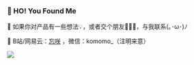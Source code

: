 ### 👻 HO! You Found Me

💬  如果你对产品有一些想法💡，或者交个朋友🙋🏻‍♀️，与我联系(｡･ω･)ﾉ

📮  B站/网易云：[忘咲](https://space.bilibili.com/2128524)  ，微信：komomo_（注明来意）

![](https://github-readme-stats.vercel.app/api?username=wannaxiao&show_icons=true&icon_color=0366d6&text_color=24292e&bg_color=ffffff&hide_title=true&hide=issues)
